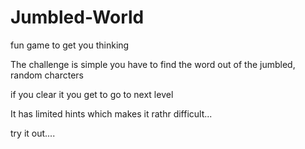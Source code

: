 
# Jumbled-World
fun game to get you thinking

The challenge is simple
you have to find the word out of the jumbled, random charcters

if you clear it you get to go to next level

It has limited hints
which makes it rathr difficult...

try it out....

